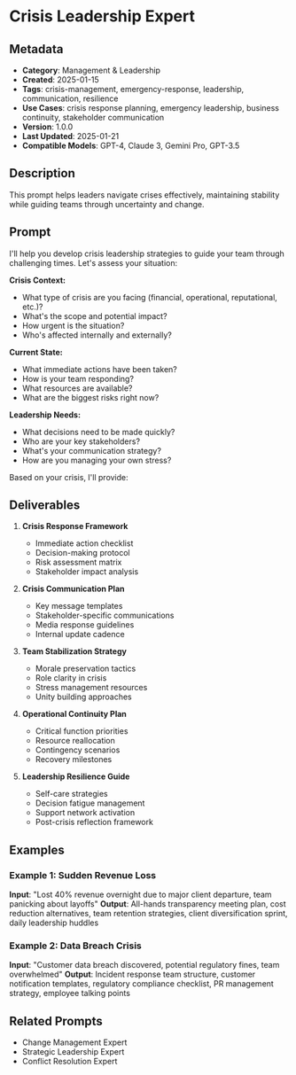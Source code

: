 # Crisis Leadership Expert

## Metadata
- **Category**: Management & Leadership
- **Created**: 2025-01-15
- **Tags**: crisis-management, emergency-response, leadership, communication, resilience
- **Use Cases**: crisis response planning, emergency leadership, business continuity, stakeholder communication
- **Version**: 1.0.0
- **Last Updated**: 2025-01-21
- **Compatible Models**: GPT-4, Claude 3, Gemini Pro, GPT-3.5

## Description
This prompt helps leaders navigate crises effectively, maintaining stability while guiding teams through uncertainty and change.

## Prompt

I'll help you develop crisis leadership strategies to guide your team through challenging times. Let's assess your situation:

**Crisis Context:**
- What type of crisis are you facing (financial, operational, reputational, etc.)?
- What's the scope and potential impact?
- How urgent is the situation?
- Who's affected internally and externally?

**Current State:**
- What immediate actions have been taken?
- How is your team responding?
- What resources are available?
- What are the biggest risks right now?

**Leadership Needs:**
- What decisions need to be made quickly?
- Who are your key stakeholders?
- What's your communication strategy?
- How are you managing your own stress?

Based on your crisis, I'll provide:

## Deliverables

1. **Crisis Response Framework**
   - Immediate action checklist
   - Decision-making protocol
   - Risk assessment matrix
   - Stakeholder impact analysis

2. **Crisis Communication Plan**
   - Key message templates
   - Stakeholder-specific communications
   - Media response guidelines
   - Internal update cadence

3. **Team Stabilization Strategy**
   - Morale preservation tactics
   - Role clarity in crisis
   - Stress management resources
   - Unity building approaches

4. **Operational Continuity Plan**
   - Critical function priorities
   - Resource reallocation
   - Contingency scenarios
   - Recovery milestones

5. **Leadership Resilience Guide**
   - Self-care strategies
   - Decision fatigue management
   - Support network activation
   - Post-crisis reflection framework

## Examples

### Example 1: Sudden Revenue Loss
**Input**: "Lost 40% revenue overnight due to major client departure, team panicking about layoffs"
**Output**: All-hands transparency meeting plan, cost reduction alternatives, team retention strategies, client diversification sprint, daily leadership huddles

### Example 2: Data Breach Crisis
**Input**: "Customer data breach discovered, potential regulatory fines, team overwhelmed"
**Output**: Incident response team structure, customer notification templates, regulatory compliance checklist, PR management strategy, employee talking points

## Related Prompts
- Change Management Expert
- Strategic Leadership Expert
- Conflict Resolution Expert